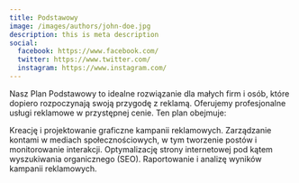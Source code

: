 ```yaml
---
title: Podstawowy
image: /images/authors/john-doe.jpg
description: this is meta description
social:
  facebook: https://www.facebook.com/
  twitter: https://www.twitter.com/
  instagram: https://www.instagram.com/
---
```


Nasz Plan Podstawowy to idealne rozwiązanie dla małych firm i osób, które dopiero rozpoczynają swoją przygodę z reklamą. Oferujemy profesjonalne usługi reklamowe w przystępnej cenie. Ten plan obejmuje:

Kreację i projektowanie graficzne kampanii reklamowych.
Zarządzanie kontami w mediach społecznościowych, w tym tworzenie postów i monitorowanie interakcji.
Optymalizację strony internetowej pod kątem wyszukiwania organicznego (SEO).
Raportowanie i analizę wyników kampanii reklamowych.